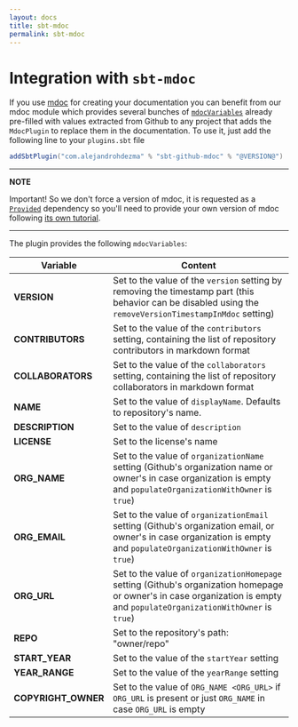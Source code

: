```yaml
---
layout: docs
title: sbt-mdoc
permalink: sbt-mdoc
---
```


# Integration with `sbt-mdoc`

If you use [mdoc](https://scalameta.org/mdoc/) for creating your documentation you can benefit from our mdoc module which provides several bunches of [`mdocVariables`](https://scalameta.org/mdoc/docs/installation.html#sbt) already pre-filled with values extracted from Github to any project that adds the `MdocPlugin` to replace them in the documentation. To use it, just add the following line to your `plugins.sbt` file

```scala
addSbtPlugin("com.alejandrohdezma" % "sbt-github-mdoc" % "@VERSION@")
```

---

**NOTE**

Important! So we don't force a version of mdoc, it is requested as a [`Provided`](https://maven.apache.org/guides/introduction/introduction-to-dependency-mechanism.html) dependency so you'll need to provide your own version of mdoc following [its own tutorial](https://scalameta.org/mdoc/docs/installation.html).

---
  
The plugin provides the following `mdocVariables`:

| Variable            | Content                                                                                                                                                                    |
|---------------------|----------------------------------------------------------------------------------------------------------------------------------------------------------------------------|
| **VERSION**         | Set to the value of the `version` setting by removing the timestamp part (this behavior can be disabled using the `removeVersionTimestampInMdoc` setting)                  |
| **CONTRIBUTORS**    | Set to the value of the `contributors` setting, containing the list of repository contributors in markdown format                                                          |
| **COLLABORATORS**   | Set to the value of the `collaborators` setting, containing the list of repository collaborators in markdown format                                                        |
| **NAME**            | Set to the value of `displayName`. Defaults to repository's name.                                                                                                          |
| **DESCRIPTION**     | Set to the value of `description`                                                                                                                                          |
| **LICENSE**         | Set to the license's name                                                                                                                                                  |
| **ORG_NAME**        | Set to the value of `organizationName` setting (Github's organization name or owner's in case organization is empty and `populateOrganizationWithOwner` is `true`)         |
| **ORG_EMAIL**       | Set to the value of `organizationEmail` setting (Github's organization email, or owner's in case organization is empty and `populateOrganizationWithOwner` is `true`)      |
| **ORG_URL**         | Set to the value of `organizationHomepage` setting (Github's organization homepage or owner's in case organization is empty and `populateOrganizationWithOwner` is `true`) |
| **REPO**            | Set to the repository's path: "owner/repo"                                                                                                                                 |
| **START_YEAR**      | Set to the value of the `startYear` setting                                                                                                                                |
| **YEAR_RANGE**      | Set to the value of the `yearRange` setting                                                                                                                                |
| **COPYRIGHT_OWNER** | Set to the value of `ORG_NAME <ORG_URL>` if `ORG_URL` is present or just `ORG_NAME` in case `ORG_URL` is empty                                                             |
